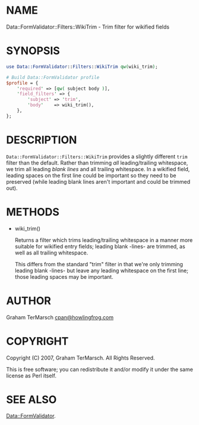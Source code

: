 # NAME

Data::FormValidator::Filters::WikiTrim - Trim filter for wikified fields

# SYNOPSIS

```perl
use Data::FormValidator::Filters::WikiTrim qw(wiki_trim);

# Build Data::FormValidator profile
$profile = {
    'required' => [qw( subject body )],
    'field_filters' => {
        'subject' => 'trim',
        'body'    => wiki_trim(),
    },
};
```

# DESCRIPTION

`Data::FormValidator::Filters::WikiTrim` provides a slightly different `trim`
filter than the default.  Rather than trimming _all_ leading/trailing
whitespace, we trim all leading _blank lines_ and all trailing whitespace.  In
a wikified field, leading spaces on the first line could be important so they
need to be preserved (while leading blank lines aren't important and could be
trimmed out).

# METHODS

- wiki\_trim()

    Returns a filter which trims leading/trailing whitespace in a manner more
    suitable for wikified entry fields; leading blank -lines- are trimmed, as
    well as all trailing whitespace.

    This differs from the standard "trim" filter in that we're only trimming
    leading blank -lines- but leave any leading whitespace on the first line;
    those leading spaces may be important.

# AUTHOR

Graham TerMarsch <cpan@howlingfrog.com>

# COPYRIGHT

Copyright (C) 2007, Graham TerMarsch.  All Rights Reserved.

This is free software; you can redistribute it and/or modify it under the same
license as Perl itself.

# SEE ALSO

[Data::FormValidator](https://metacpan.org/pod/Data%3A%3AFormValidator).
